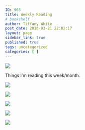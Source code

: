 ```yaml
---
ID: 965
title: Weekly Reading
# bookshelf
author: Tiffany White
post_date: 2016-03-21 22:02:17
layout: page
sidebar_link: true
published: true
tags: uncategorized
categories: [ ]
---
```


<img src ="https://res.cloudinary.com/twhiteblog/image/upload/c_scale,w_2220/v1528082182/IMG_1506_pnkesu.jpg" />


Things I'm reading this week/month.


<a href="https://www.amazon.com/Cracking-Coding-Interview-Programming-Questions/dp/0984782850/ref=sr_1_1?s=books&ie=UTF8&qid=1528082642&sr=1-1&keywords=cracking+the+coding+interview"><img src="https://res.cloudinary.com/twhiteblog/image/upload/v1528082690/cracking_the_coding_interview_tkvy1h.jpg"/></a>


<a href="https://www.amazon.com/You-Dont-Know-JS-Closures/dp/1449335586"><img src="https://res.cloudinary.com/twhiteblog/image/upload/c_scale,w_280/v1536470777/Bookshelf%20Images/cover.jpg"/>
</a>

<a href="https://www.amazon.com/Clean-Code-Handbook-Software-Craftsmanship/dp/0132350882/"><img src="https://res.cloudinary.com/twhiteblog/image/upload/c_scale,w_280/v1536470712/Bookshelf%20Images/Clean_Code.jpg"/>
</a>


<a href="https://www.amazon.com/Learning-JavaScript-Design-Patterns-Developers/dp/1449331815/ref=sr_1_4?s=books&ie=UTF8&qid=1528082625&sr=1-4&keywords=javascript+design+patterns"><img src="https://res.cloudinary.com/twhiteblog/image/upload/c_scale,w_280/v1528082690/jsdesignpatterns_ganmg2.jpg" /></a>


<a href="https://www.amazon.com/JavaScript-Patterns-Better-Applications-Coding/dp/0596806752/ref=sr_1_3?ie=UTF8&qid=1528082490&sr=8-3&keywords=javascript+patterns"><img src="https://res.cloudinary.com/twhiteblog/image/upload/c_scale,w_280/v1528082690/jspatterns_uf7dcl.jpg" /></a>
